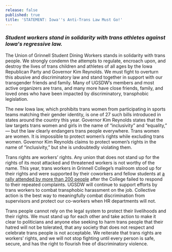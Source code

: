 ```yaml
---
release: false
published: true
title: 'STATEMENT: Iowa''s Anti-Trans Law Must Go!'
---
```

### *Student workers stand in solidarity with trans athletes against Iowa's regressive law.*

The Union of Grinnell Student Dining Workers stands in solidarity with trans people. We strongly condemn the attempts to regulate, encroach upon, and destroy the lives of trans children and athletes of all ages by the Iowa Republican Party and Governor Kim Reynolds. We must fight to overturn this abusive and discriminatory law and stand together in support with our transgender friends and family. Many of UGSDW’s members and most active organizers are trans, and many more have close friends, family, and loved ones who have been impacted by discriminatory, transphobic legislation. 
 
The new Iowa law, which prohibits trans women from participating in sports teams matching their gender identity, is one of 27 such bills introduced in states around the country this year. Governor Kim Reynolds states that the law targets trans women and girls in the name of “inclusivity” and “equality,” — but the law clearly endangers trans people everywhere. Trans women are women. It is impossible to protect women’s rights while excluding trans women. Governor Kim Reynolds claims to protect women’s rights in the name of “inclusivity,” but she is undoubtedly violating them. 

Trans rights are workers’ rights. Any union that does not stand up for the rights of its most attacked and threatened workers is not worthy of the name. This year, trans workers in Grinnell College’s mailroom stood up for their rights and were supported by their coworkers and fellow students at [a rally attended by more than 200 people](/2021/10/07/mailroom-workers-demand-end-to-toxic-work-environment/) after the College failed to respond to their repeated complaints. UGSDW will continue to support efforts by trans workers to combat transphobic harassment on the job. Collective action is the best way to meaningfully combat discrimination from supervisors and protect our co-workers when HR departments will not. 
 
Trans people cannot rely on the legal system to protect their livelihoods and their rights. We must stand up for each other and take action to make it clear to politicians and anyone else seeking to harm trans people that their hatred will not be tolerated, that any society that does not respect and celebrate trans people is not acceptable. We reiterate that trans rights are workers’ rights, and we will not stop fighting until every person is safe, secure, and has the right to flourish free of discriminatory violence.


